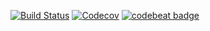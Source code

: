 [![Build Status](https://www.bitrise.io/app/71b355657125a0fa/status.svg?token=DxdrO43Yc72aIi7DshIvEg&branch=master)](https://www.bitrise.io/app/71b355657125a0fa) [![Codecov](https://img.shields.io/codecov/c/gl/ronanrodrigo/pop-games/master.svg)](https://codecov.io/gl/ronanrodrigo/pop-games) [![codebeat badge](https://codebeat.co/badges/e1368cd4-5e4c-4b54-99e2-00fd8a843741)](https://codebeat.co/projects/gitlab-com-ronanrodrigo-pop-games-master)
